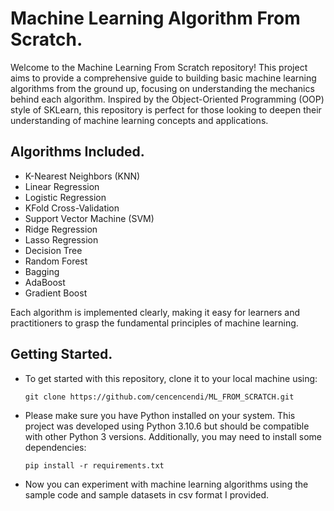 # Machine Learning Algorithm From Scratch.

Welcome to the Machine Learning From Scratch repository! This project aims to provide a comprehensive guide to building basic machine learning algorithms from the ground up, focusing on understanding the mechanics behind each algorithm. Inspired by the Object-Oriented Programming (OOP) style of SKLearn, this repository is perfect for those looking to deepen their understanding of machine learning concepts and applications.

## Algorithms Included.
* K-Nearest Neighbors (KNN)
* Linear Regression
* Logistic Regression
* KFold Cross-Validation
* Support Vector Machine (SVM)
* Ridge Regression
* Lasso Regression
* Decision Tree
* Random Forest
* Bagging
* AdaBoost
* Gradient Boost

Each algorithm is implemented clearly, making it easy for learners and practitioners to grasp the fundamental principles of machine learning.

## Getting Started.
* To get started with this repository, clone it to your local machine using:

  `git clone https://github.com/cencencendi/ML_FROM_SCRATCH.git`
  
* Please make sure you have Python installed on your system. This project was developed using Python 3.10.6 but should be compatible with other Python 3 versions. Additionally, you may need to install some dependencies:

  `pip install -r requirements.txt`

* Now you can experiment with machine learning algorithms using the sample code and sample datasets in csv format I provided.
